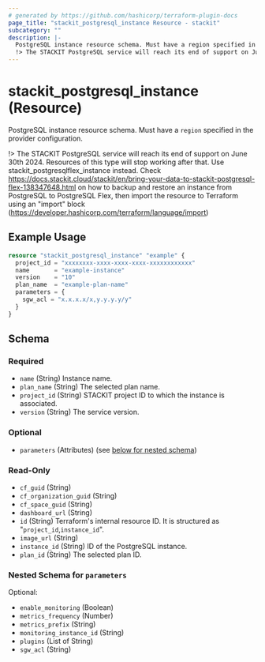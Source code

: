 ```yaml
---
# generated by https://github.com/hashicorp/terraform-plugin-docs
page_title: "stackit_postgresql_instance Resource - stackit"
subcategory: ""
description: |-
  PostgreSQL instance resource schema. Must have a region specified in the provider configuration.
  !> The STACKIT PostgreSQL service will reach its end of support on June 30th 2024. Resources of this type will stop working after that. Use stackitpostgresqlflexinstance instead. Check https://docs.stackit.cloud/stackit/en/bring-your-data-to-stackit-postgresql-flex-138347648.html on how to backup and restore an instance from PostgreSQL to PostgreSQL Flex, then import the resource to Terraform using an "import" block (https://developer.hashicorp.com/terraform/language/import)
---
```


# stackit_postgresql_instance (Resource)

PostgreSQL instance resource schema. Must have a `region` specified in the provider configuration.

!> The STACKIT PostgreSQL service will reach its end of support on June 30th 2024. Resources of this type will stop working after that. Use stackit_postgresqlflex_instance instead. Check https://docs.stackit.cloud/stackit/en/bring-your-data-to-stackit-postgresql-flex-138347648.html on how to backup and restore an instance from PostgreSQL to PostgreSQL Flex, then import the resource to Terraform using an "import" block (https://developer.hashicorp.com/terraform/language/import)

## Example Usage

```terraform
resource "stackit_postgresql_instance" "example" {
  project_id = "xxxxxxxx-xxxx-xxxx-xxxx-xxxxxxxxxxxx"
  name       = "example-instance"
  version    = "10"
  plan_name  = "example-plan-name"
  parameters = {
    sgw_acl = "x.x.x.x/x,y.y.y.y/y"
  }
}
```

<!-- schema generated by tfplugindocs -->
## Schema

### Required

- `name` (String) Instance name.
- `plan_name` (String) The selected plan name.
- `project_id` (String) STACKIT project ID to which the instance is associated.
- `version` (String) The service version.

### Optional

- `parameters` (Attributes) (see [below for nested schema](#nestedatt--parameters))

### Read-Only

- `cf_guid` (String)
- `cf_organization_guid` (String)
- `cf_space_guid` (String)
- `dashboard_url` (String)
- `id` (String) Terraform's internal resource ID. It is structured as "`project_id`,`instance_id`".
- `image_url` (String)
- `instance_id` (String) ID of the PostgreSQL instance.
- `plan_id` (String) The selected plan ID.

<a id="nestedatt--parameters"></a>
### Nested Schema for `parameters`

Optional:

- `enable_monitoring` (Boolean)
- `metrics_frequency` (Number)
- `metrics_prefix` (String)
- `monitoring_instance_id` (String)
- `plugins` (List of String)
- `sgw_acl` (String)
